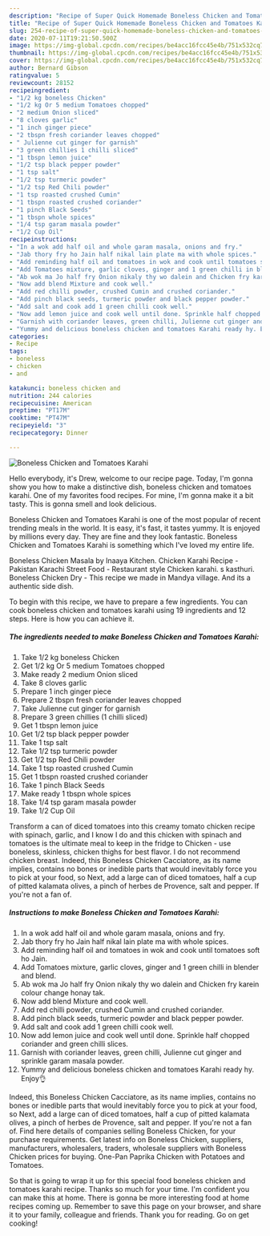 ```yaml
---
description: "Recipe of Super Quick Homemade Boneless Chicken and Tomatoes Karahi"
title: "Recipe of Super Quick Homemade Boneless Chicken and Tomatoes Karahi"
slug: 254-recipe-of-super-quick-homemade-boneless-chicken-and-tomatoes-karahi
date: 2020-07-11T19:21:50.500Z
image: https://img-global.cpcdn.com/recipes/be4acc16fcc45e4b/751x532cq70/boneless-chicken-and-tomatoes-karahi-recipe-main-photo.jpg
thumbnail: https://img-global.cpcdn.com/recipes/be4acc16fcc45e4b/751x532cq70/boneless-chicken-and-tomatoes-karahi-recipe-main-photo.jpg
cover: https://img-global.cpcdn.com/recipes/be4acc16fcc45e4b/751x532cq70/boneless-chicken-and-tomatoes-karahi-recipe-main-photo.jpg
author: Bernard Gibson
ratingvalue: 5
reviewcount: 28152
recipeingredient:
- "1/2 kg boneless Chicken"
- "1/2 kg Or 5 medium Tomatoes chopped"
- "2 medium Onion sliced"
- "8 cloves garlic"
- "1 inch ginger piece"
- "2 tbspn fresh coriander leaves chopped"
- " Julienne cut ginger for garnish"
- "3 green chillies 1 chilli sliced"
- "1 tbspn lemon juice"
- "1/2 tsp black pepper powder"
- "1 tsp salt"
- "1/2 tsp turmeric powder"
- "1/2 tsp Red Chili powder"
- "1 tsp roasted crushed Cumin"
- "1 tbspn roasted crushed coriander"
- "1 pinch Black Seeds"
- "1 tbspn whole spices"
- "1/4 tsp garam masala powder"
- "1/2 Cup Oil"
recipeinstructions:
- "In a wok add half oil and whole garam masala, onions and fry."
- "Jab thory fry ho Jain half nikal lain plate ma with whole spices."
- "Add reminding half oil and tomatoes in wok and cook until tomatoes soft ho Jain."
- "Add Tomatoes mixture, garlic cloves, ginger and 1 green chilli in blender and blend."
- "Ab wok ma Jo half fry Onion nikaly thy wo dalein and Chicken fry karein colour change honay tak."
- "Now add blend Mixture and cook well."
- "Add red chilli powder, crushed Cumin and crushed coriander."
- "Add pinch black seeds, turmeric powder and black pepper powder."
- "Add salt and cook add 1 green chilli cook well."
- "Now add lemon juice and cook well until done. Sprinkle half chopped coriander and green chilli slices."
- "Garnish with coriander leaves, green chilli, Julienne cut ginger and sprinkle garam masala powder."
- "Yummy and delicious boneless chicken and tomatoes Karahi ready hy. Enjoy👌"
categories:
- Recipe
tags:
- boneless
- chicken
- and

katakunci: boneless chicken and 
nutrition: 244 calories
recipecuisine: American
preptime: "PT17M"
cooktime: "PT47M"
recipeyield: "3"
recipecategory: Dinner

---
```



![Boneless Chicken and Tomatoes Karahi](https://img-global.cpcdn.com/recipes/be4acc16fcc45e4b/751x532cq70/boneless-chicken-and-tomatoes-karahi-recipe-main-photo.jpg)

Hello everybody, it's Drew, welcome to our recipe page. Today, I'm gonna show you how to make a distinctive dish, boneless chicken and tomatoes karahi. One of my favorites food recipes. For mine, I'm gonna make it a bit tasty. This is gonna smell and look delicious.

Boneless Chicken and Tomatoes Karahi is one of the most popular of recent trending meals in the world. It is easy, it's fast, it tastes yummy. It is enjoyed by millions every day. They are fine and they look fantastic. Boneless Chicken and Tomatoes Karahi is something which I've loved my entire life.

Boneless Chicken Masala by Inaaya Kitchen. Chicken Karahi Recipe - Pakistan Karachi Street Food - Restaurant style Chicken karahi. s kasthuri. Boneless Chicken Dry - This recipe we made in Mandya village. And its a authentic side dish.


To begin with this recipe, we have to prepare a few ingredients. You can cook boneless chicken and tomatoes karahi using 19 ingredients and 12 steps. Here is how you can achieve it.

<!--inarticleads1-->

##### The ingredients needed to make Boneless Chicken and Tomatoes Karahi:

1. Take 1/2 kg boneless Chicken
1. Get 1/2 kg Or 5 medium Tomatoes chopped
1. Make ready 2 medium Onion sliced
1. Take 8 cloves garlic
1. Prepare 1 inch ginger piece
1. Prepare 2 tbspn fresh coriander leaves chopped
1. Take  Julienne cut ginger for garnish
1. Prepare 3 green chillies (1 chilli sliced)
1. Get 1 tbspn lemon juice
1. Get 1/2 tsp black pepper powder
1. Take 1 tsp salt
1. Take 1/2 tsp turmeric powder
1. Get 1/2 tsp Red Chili powder
1. Take 1 tsp roasted crushed Cumin
1. Get 1 tbspn roasted crushed coriander
1. Take 1 pinch Black Seeds
1. Make ready 1 tbspn whole spices
1. Take 1/4 tsp garam masala powder
1. Take 1/2 Cup Oil


Transform a can of diced tomatoes into this creamy tomato chicken recipe with spinach, garlic, and I know I do and this chicken with spinach and tomatoes is the ultimate meal to keep in the fridge to Chicken - use boneless, skinless, chicken thighs for best flavor. I do not recommend chicken breast. Indeed, this Boneless Chicken Cacciatore, as its name implies, contains no bones or inedible parts that would inevitably force you to pick at your food, so Next, add a large can of diced tomatoes, half a cup of pitted kalamata olives, a pinch of herbes de Provence, salt and pepper. If you&#39;re not a fan of. 

<!--inarticleads2-->

##### Instructions to make Boneless Chicken and Tomatoes Karahi:

1. In a wok add half oil and whole garam masala, onions and fry.
1. Jab thory fry ho Jain half nikal lain plate ma with whole spices.
1. Add reminding half oil and tomatoes in wok and cook until tomatoes soft ho Jain.
1. Add Tomatoes mixture, garlic cloves, ginger and 1 green chilli in blender and blend.
1. Ab wok ma Jo half fry Onion nikaly thy wo dalein and Chicken fry karein colour change honay tak.
1. Now add blend Mixture and cook well.
1. Add red chilli powder, crushed Cumin and crushed coriander.
1. Add pinch black seeds, turmeric powder and black pepper powder.
1. Add salt and cook add 1 green chilli cook well.
1. Now add lemon juice and cook well until done. Sprinkle half chopped coriander and green chilli slices.
1. Garnish with coriander leaves, green chilli, Julienne cut ginger and sprinkle garam masala powder.
1. Yummy and delicious boneless chicken and tomatoes Karahi ready hy. Enjoy👌


Indeed, this Boneless Chicken Cacciatore, as its name implies, contains no bones or inedible parts that would inevitably force you to pick at your food, so Next, add a large can of diced tomatoes, half a cup of pitted kalamata olives, a pinch of herbes de Provence, salt and pepper. If you&#39;re not a fan of. Find here details of companies selling Boneless Chicken, for your purchase requirements. Get latest info on Boneless Chicken, suppliers, manufacturers, wholesalers, traders, wholesale suppliers with Boneless Chicken prices for buying. One-Pan Paprika Chicken with Potatoes and Tomatoes. 

So that is going to wrap it up for this special food boneless chicken and tomatoes karahi recipe. Thanks so much for your time. I'm confident you can make this at home. There is gonna be more interesting food at home recipes coming up. Remember to save this page on your browser, and share it to your family, colleague and friends. Thank you for reading. Go on get cooking!
